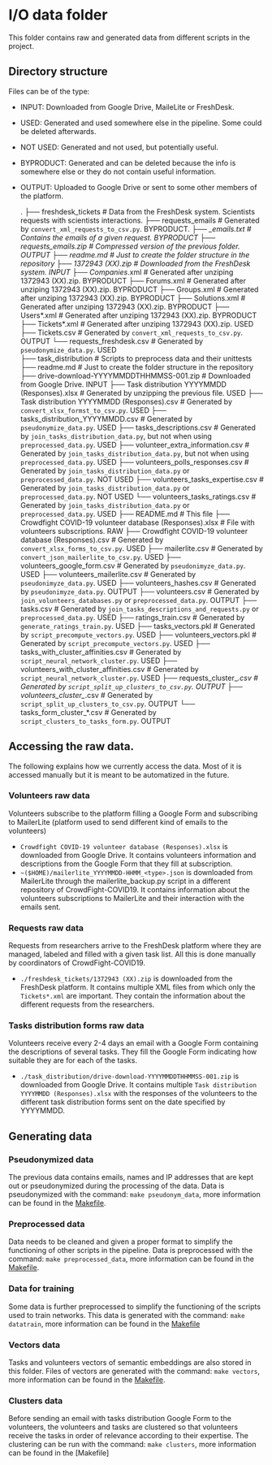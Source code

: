 # I/O data folder

This folder contains raw and generated data from different scripts in the project.

## Directory structure 

Files can be of the type:

* INPUT: Downloaded from Google Drive, MaileLite or FreshDesk.
* USED: Generated and used somewhere else in the pipeline. Some could be deleted afterwards.
* NOT USED: Generated and not used, but potentially useful.
* BYPRODUCT: Generated and can be deleted because the info is somewhere else or they do not contain useful information.
* OUTPUT: Uploaded to Google Drive or sent to some other members of the platform. 

    .
    ├── freshdesk_tickets           # Data from the FreshDesk system. Scientists requests with scientists interactions.
        ├── requests_emails         # Generated by `convert_xml_requests_to_csv.py`. BYPRODUCT.
            ├── *_emails.txt        # Contains the emails of a given request. BYPRODUCT
        ├── requests_emails.zip     # Compressed version of the previous folder. OUTPUT
        ├── readme.md               # Just to create the folder structure in the repository
        ├── 1372943 (XX).zip        # Downloaded from the FreshDesk system. INPUT
        ├── Companies*.xml          # Generated after unziping 1372943 (XX).zip. BYPRODUCT
        ├── Forums.xml              # Generated after unziping 1372943 (XX).zip. BYPRODUCT
        ├── Groups.xml              # Generated after unziping 1372943 (XX).zip. BYPRODUCT
        ├── Solutions.xml           # Generated after unziping 1372943 (XX).zip. BYPRODUCT
        ├── Users*.xml              # Generated after unziping 1372943 (XX).zip. BYPRODUCT
        ├── Tickets*.xml            # Generated after unziping 1372943 (XX).zip. USED
        ├── Tickets.csv             # Generated by `convert_xml_requests_to_csv.py`. OUTPUT
        └── requests_freshdesk.csv  # Generated by `pseudonymize_data.py`. USED       
    ├── task_distribution                                   # Scripts to preprocess data and their unittests 
        ├── readme.md                                       # Just to create the folder structure in the repository
        ├── drive-download-YYYYMMDDTHHMMSS-001.zip          # Downloaded from Google Drive. INPUT
        ├── Task distribution YYYYMMDD (Responses).xlsx     # Generated by unzipping the previous file. USED
        ├── Task distribution YYYYMMDD (Responses).csv      # Generated by `convert_xlsx_formst_to_csv.py`. USED
        ├── tasks_distribution_YYYYMMDD.csv                 # Generated by `pseudonymize_data.py`. USED
        ├── tasks_descriptions.csv                          # Generated by `join_tasks_distribution_data.py`, but not when using `preprocessed_data.py`. USED
        ├── volunteer_extra_information.csv                 # Generated by `join_tasks_distribution_data.py`, but not when using `preprocessed_data.py`. USED
        ├── volunteers_polls_responses.csv                  # Generated by `join_tasks_distribution_data.py` or `preprocessed_data.py`. NOT USED 
        ├── volunteers_tasks_expertise.csv                  # Generated by `join_tasks_distribution_data.py` or `preprocessed_data.py`. NOT USED
        └── volunteers_tasks_ratings.csv                    # Generated by `join_tasks_distribution_data.py` or `preprocessed_data.py`. USED
    ├── README.md                                                   # This file
    ├── Crowdfight COVID-19 volunteer database (Responses).xlsx     # File with volunteers subscriptions. RAW
    ├── Crowdfight COVID-19 volunteer database (Responses).csv      # Generated by `convert_xlsx_forms_to_csv.py`. USED
    ├── mailerlite.csv                                              # Generated by `convert_json_mailerlite_to_csv.py`. USED
    ├── volunteers_google_form.csv                                  # Generated by `pseudonimyze_data.py`. USED
    ├── volunteers_mailerlite.csv                                   # Generated by `pseudonimyze_data.py`. USED
    ├── volunteers_hashes.csv                                       # Generated by `pseudonimyze_data.py`. OUTPUT
    ├── volunteers.csv                                              # Generated by `join_volunteers_databases.py` or `preprocessed_data.py`. OUTPUT
    ├── tasks.csv                                                   # Generated by `join_tasks_descriptions_and_requests.py` or `preprocessed_data.py`. USED
    ├── ratings_train.csv                                           # Generated by `generate_ratings_train.py`. USED
    ├── tasks_vectors.pkl                                           # Generated by `script_precompute_vectors.py`. USED
    ├── volunteers_vectors.pkl                                      # Generated by `script_precompute_vectors.py`. USED
    ├── tasks_with_cluster_affinities.csv                           # Generated by `script_neural_network_cluster.py`. USED
    ├── volunteers_with_cluster_affinities.csv                      # Generated by `script_neural_network_cluster.py`. USED
    ├── requests_cluster_*.csv                                      # Generated by `script_split_up_clusters_to_csv.py`. OUTPUT
    ├── volunteers_cluster_*.csv                                    # Generated by `script_split_up_clusters_to_csv.py`. OUTPUT
    └── tasks_form_cluster_*.csv                                    # Generated by `script_clusters_to_tasks_form.py`. OUTPUT
                   

## Accessing the raw data. 

The following explains how we currently access the data. Most of it is accessed manually but it is meant to be
automatized in the future.

### Volunteers raw data

Volunteers subscribe to the platform filling a Google Form and subscribing to MailerLite (platform used to send 
different kind of emails to the volunteers)

* `Crowdfight COVID-19 volunteer database (Responses).xlsx` is downloaded from Google Drive. It contains 
volunteers information and descriptions from the Google Form that they fill at subscription.
* `~($HOME)/mailerlite_YYYYMMDD-HHMM_<type>.json` is downloaded from MailerLite through the mailerlite_backup.py 
script in a different repository of CrowdFight-COVID19. It contains information about the volunteers 
subscriptions to MailerLite and their interaction with the emails sent.  

### Requests raw data

Requests from researchers arrive to the FreshDesk platform where they are managed, labeled and filled with a given
task list. All this is done manually by coordinators of CrowdFight-COVID19.

* `./freshdesk_tickets/1372943 (XX).zip` is downloaded from the FreshDesk platform. It contains multiple XML files
from which only the `Tickets*.xml` are important. They contain the information about the different requests from the
researchers. 

### Tasks distribution forms raw data

Volunteers receive every 2-4 days an email with a Google Form containing the descriptions of several tasks. They fill
the Google Form indicating how suitable they are for each of the tasks.

* `./task_distribution/drive-download-YYYYMMDDTHHMMSS-001.zip` is downloaded from Google Drive. It contains multiple
`Task distribution YYYYMMDD (Responses).xlsx` with the responses of the volunteers to the different task distribution 
forms sent on the date specified by YYYYMMDD. 

## Generating data

### Pseudonymized data

The previous data contains emails, names and IP addresses that are kept out or pseudonymized during the processing of 
the data. Data is pseudonymized with the command: `make pseudonym_data`, more information can be found in 
the [Makefile](../Makefile). 


### Preprocessed data

Data needs to be cleaned and given a proper format to simplify the functioning of other scripts in the pipeline. 
Data is preprocessed with the command: `make preprocessed_data`, more information can be found in the 
[Makefile](../Makefile). 

### Data for training

Some data is further preprocessed to simplify the functioning of the scripts used to train networks. This data is
generated with the command: `make datatrain`, more information can be found in the [Makefile](../Makefile)

### Vectors data

Tasks and volunteers vectors of semantic embeddings are also stored in this folder. Files of vectors are generated
with the command: `make vectors`, more information can be found in the [Makefile](../Makefile).

### Clusters data

Before sending an email with tasks distribution Google Form to the volunteers, the volunteers and tasks are 
clustered so that volunteers receive the tasks in order of relevance according to their expertise. The clustering
can be run with the command: `make clusters`, more information can be found in the [Makefile]






